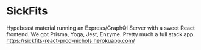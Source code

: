 # SickFits
Hypebeast material running an Express/GraphQl Server with a sweet React frontend. We got Prisma, Yoga, Jest, Enzyme. Pretty much a full stack app.
https://sickfits-react-prod-nichols.herokuapp.com/
